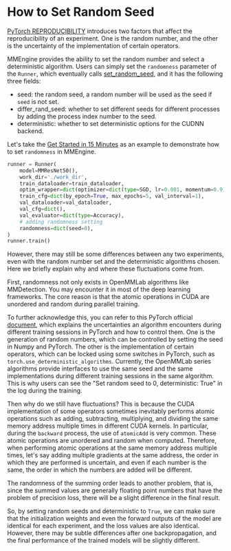 # How to Set Random Seed

[PyTorch REPRODUCIBILITY](https://pytorch.org/docs/stable/notes/randomness.html) introduces two factors that affect the reproducibility of an experiment. One is the random number, and the other is the uncertainty of the implementation of certain operators.

MMEngine provides the ability to set the random number and select a deterministic algorithm. Users can simply set the `randomness` parameter of the `Runner`, which eventually calls [set_random_seed](mmengine.runner.set_random_seed), and it has the following three fields:

- seed: the random seed, a random number will be used as the seed if `seed` is not set.
- differ_rand_seed: whether to set different seeds for different processes by adding the process index number to the seed.
- deterministic: whether to set deterministic options for the CUDNN backend.

Let's take the [Get Started in 15 Minutes](../get_started/15_minutes.md) as an example to demonstrate how to set `randomness` in MMEngine.

```python
runner = Runner(
    model=MMResNet50(),
    work_dir='./work_dir',
    train_dataloader=train_dataloader,
    optim_wrapper=dict(optimizer=dict(type=SGD, lr=0.001, momentum=0.9)),
    train_cfg=dict(by_epoch=True, max_epochs=5, val_interval=1),
    val_dataloader=val_dataloader,
    val_cfg=dict(),
    val_evaluator=dict(type=Accuracy),
    # adding randomness setting
    randomness=dict(seed=0),
)
runner.train()
```

However, there may still be some differences between any two experiments, even with the random number set and the deterministic algorithms chosen. Here we briefly explain why and where these fluctuations come from.

First, randomness not only exists in OpenMMLab algorithms like MMDetection. You may encounter it in most of the deep learning frameworks. The core reason is that the atomic operations in CUDA are unordered and random during parallel training.

To further acknowledge this, you can refer to this PyTorch official [document](https://pytorch.org/docs/stable/notes/randomness.html), which explains the uncertainties an algorithm encounters during different training sessions in PyTorch and how to control them. One is the generation of random numbers, which can be controlled by setting the seed in Numpy and PyTorch. The other is the implementation of certain operators, which can be locked using some switches in PyTorch, such as `torch.use_deterministic_algorithms`. Currently, the OpenMMLab series algorithms provide interfaces to use the same seed and the same implementations during different training sessions in the same algorithm. This is why users can see the "Set random seed to 0, deterministic: True" in the log during the training.

Then why do we still have fluctuations? This is because the CUDA implementation of some operators sometimes inevitably performs atomic operations such as adding, subtracting, multiplying, and dividing the same memory address multiple times in different CUDA kernels. In particular, during the `backward` process, the use of `atomicAdd` is very common. These atomic operations are unordered and random when computed. Therefore, when performing atomic operations at the same memory address multiple times, let's say adding multiple gradients at the same address, the order in which they are performed is uncertain, and even if each number is the same, the order in which the numbers are added will be different.

The randomness of the summing order leads to another problem, that is, since the summed values are generally floating point numbers that have the problem of precision loss, there will be a slight difference in the final result.

So, by setting random seeds and deterministic to `True`, we can make sure that the initialization weights and even the forward outputs of the model are identical for each experiment, and the loss values are also identical. However, there may be subtle differences after one backpropagation, and the final performance of the trained models will be slightly different.
